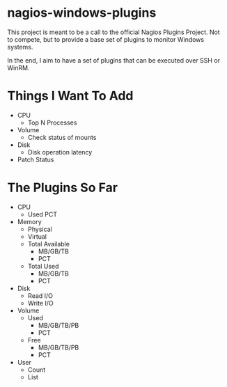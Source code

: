 # nagios-windows-plugins
This project is meant to be a call to the official Nagios Plugins Project. Not to compete, but to provide a base set of plugins to monitor Windows systems.

In the end, I aim to have a set of plugins that can be executed over SSH or WinRM.

# Things I Want To Add
- CPU
	- Top N Processes
- Volume
	- Check status of mounts
- Disk
	- Disk operation latency
- Patch Status

# The Plugins So Far
- CPU
	- Used PCT
- Memory
	- Physical
	- Virtual
	- Total Available
		- MB/GB/TB
		- PCT
	- Total Used
		- MB/GB/TB
		- PCT
- Disk
	- Read I/O
	- Write I/O
- Volume
	- Used
		- MB/GB/TB/PB
		- PCT
	- Free
		- MB/GB/TB/PB
		- PCT
- User
	- Count
	- List
